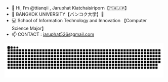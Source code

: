 - 👋 Hi, I’m @ttianqii , Jaruphat Kiatchaisiriporn【🇹🇭🇯🇵】
- 💼 BANGKOK UNIVERSITY【バンコク大学】💎
- 💻 School of Information Technology and Innovation 【Computer Science Major】
- 📫 CONTACT : jaruphat536@gmail.com


![Snake animation](https://raw.githubusercontent.com/ttianqii/ttianqii/output/snake-custom-crimson.svg)





<!---
ttianqii/ttianqii is a ✨ special ✨ repository because its `README.md` (this file) appears on your GitHub profile.
You can click the Preview link to take a look at your changes.
--->
